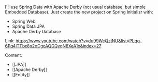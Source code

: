 I'll use Spring Data with Apache Derby (not usual database, but simple Embedded Database). Just create the new project on Spring Initializr with:

- Spring Web
- Spring Data JPA
- Apache Derby Database

Link: https://www.youtube.com/watch?v=du99WcQztNU&list=PLqq-6Pq4lTTbx8p2oCgcAQGQyqN8XeA1x&index=27

Content:
- [[JPA]]
- [[Apache Derby]]
- [[Entity]]